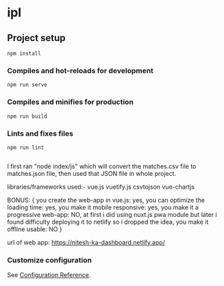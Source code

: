 # ipl

## Project setup
```
npm install
```

### Compiles and hot-reloads for development
```
npm run serve
```

### Compiles and minifies for production
```
npm run build
```

### Lints and fixes files
```
npm run lint


```

I first ran "node index/js" which will convert the matches.csv file to matches.json file, then used that JSON file in whole project.


libraries/frameworks used:-
vue.js
vuetify.js
csvtojson
vue-chartjs

BONUS: {
    you create the web-app in vue.js: yes,
    you can optimize the loading time: yes,
    you make it mobile responsive: yes,
    you make it a progressive web-app: NO, at first i did using nuxt.js pwa module but later i found difficulty deploying it to netlify so i dropped the idea,
    you make it offline usable: NO
}

url of web app: https://nitesh-ka-dashboard.netlify.app/

### Customize configuration
See [Configuration Reference](https://cli.vuejs.org/config/).
